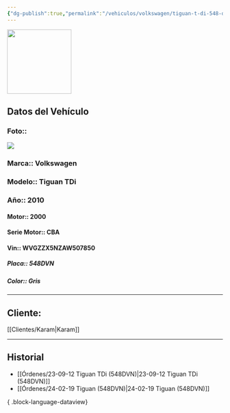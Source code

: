 ```yaml
---
{"dg-publish":true,"permalink":"/vehiculos/volkswagen/tiguan-t-di-548-dvn/"}
---
```


<img src="https://lh3.googleusercontent.com/d/137fl3TIZ0-PU8b-Pt0bsjclwHub_u78G" width="150">

## Datos del Vehículo 
### Foto:: 
<img src="https://lh3.googleusercontent.com/d/1UmilOOZSMjZpKHwQ1O-N2PJ6teAvIT02">

### Marca:: Volkswagen 
### Modelo:: Tiguan TDi
### Año:: 2010
#### Motor:: 2000
#### Serie Motor:: CBA
#### Vin:: WVGZZX5NZAW507850
##### Placa:: 548DVN
##### Color:: Gris
---

## Cliente:

[[Clientes/Karam\|Karam]]

---

## Historial

- [[Órdenes/23-09-12 Tiguan TDi (548DVN)\|23-09-12 Tiguan TDi (548DVN)]]
- [[Órdenes/24-02-19 Tiguan (548DVN)\|24-02-19 Tiguan (548DVN)]]

{ .block-language-dataview} 